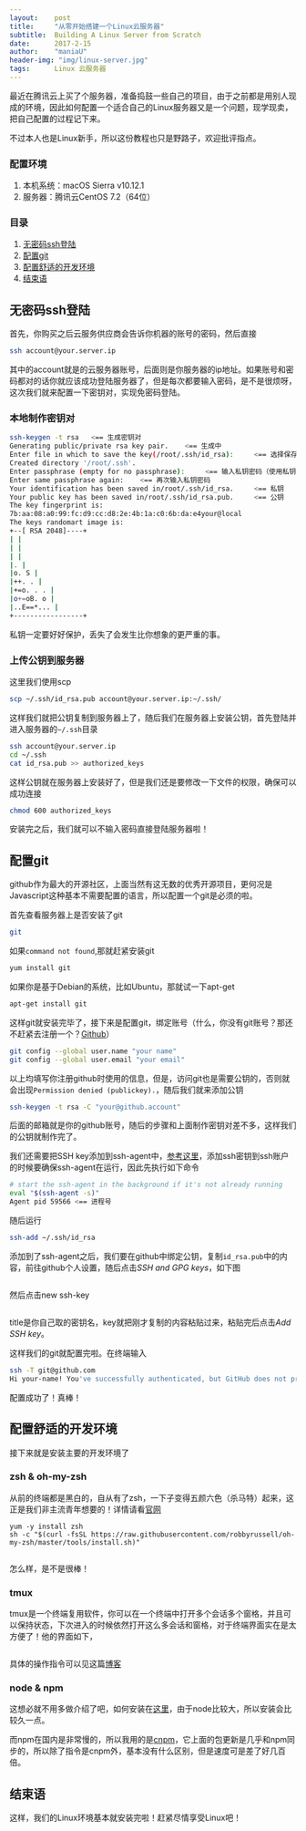 ```yaml
---
layout:    post
title:     "从零开始搭建一个Linux云服务器"
subtitle:  Building A Linux Server from Scratch
date:      2017-2-15
author:    "maniaU"
header-img: "img/linux-server.jpg"
tags:      Linux 云服务器
---
```


最近在腾讯云上买了个服务器，准备捣鼓一些自己的项目，由于之前都是用别人现成的环境，因此如何配置一个适合自己的Linux服务器又是一个问题，现学现卖，把自己配置的过程记下来。

不过本人也是Linux新手，所以这份教程也只是野路子，欢迎批评指点。

### 配置环境

1. 本机系统：macOS Sierra v10.12.1
2. 服务器：腾讯云CentOS 7.2（64位）

### 目录

1. [无密码ssh登陆](#无密码ssh登陆)
2. [配置git](#配置git)
3. [配置舒适的开发环境](#配置舒适的开发环境)
4. [结束语](#结束语)

## 无密码ssh登陆

首先，你购买之后云服务供应商会告诉你机器的账号的密码，然后直接

```zsh
ssh account@your.server.ip
```

其中的account就是的云服务器账号，后面则是你服务器的ip地址。如果账号和密码都对的话你就应该成功登陆服务器了，但是每次都要输入密码，是不是很烦呀，这次我们就来配置一下密钥对，实现免密码登陆。

### 本地制作密钥对

```bash
ssh-keygen -t rsa   <== 生成密钥对
Generating public/private rsa key pair.    <== 生成中
Enter file in which to save the key(/root/.ssh/id_rsa):     <== 选择保存地址
Created directory '/root/.ssh'.  
Enter passphrase (empty for no passphrase):     <== 输入私钥密码（使用私钥的时候输入，可以为空）
Enter same passphrase again:    <== 再次输入私钥密码
Your identification has been saved in/root/.ssh/id_rsa.     <== 私钥
Your public key has been saved in/root/.ssh/id_rsa.pub.     <== 公钥
The key fingerprint is:  
7b:aa:08:a0:99:fc:d9:cc:d8:2e:4b:1a:c0:6b:da:e4your@local  
The keys randomart image is:  
+--[ RSA 2048]----+  
| |  
| |  
| |  
|. |  
|o. S |  
|++. . |  
|+=o. . . |  
|o+=oB. o |  
|..E==*... |  
+-----------------+  
```

私钥一定要好好保护，丢失了会发生比你想象的更严重的事。

### 上传公钥到服务器

这里我们使用scp

```bash
scp ~/.ssh/id_rsa.pub account@your.server.ip:~/.ssh/
```

这样我们就把公钥复制到服务器上了，随后我们在服务器上安装公钥，首先登陆并进入服务器的`~/.ssh`目录

```bash
ssh account@your.server.ip
cd ~/.ssh
cat id_rsa.pub >> authorized_keys
```

这样公钥就在服务器上安装好了，但是我们还是要修改一下文件的权限，确保可以成功连接

```bash
chmod 600 authorized_keys
```

安装完之后，我们就可以不输入密码直接登陆服务器啦！

## 配置git

github作为最大的开源社区，上面当然有这无数的优秀开源项目，更何况是Javascript这种基本不需要配置的语言，所以配置一个git是必须的啦。

首先查看服务器上是否安装了git

```bash
git
```

如果`command not found`,那就赶紧安装git

```bash
yum install git
```

如果你是基于Debian的系统，比如Ubuntu，那就试一下apt-get

```bash
apt-get install git
```

这样git就安装完毕了，接下来是配置git，绑定账号（什么，你没有git账号？那还不赶紧去注册一个？[Github](https://github.com)）

```bash
git config --global user.name "your name"
git config --global user.email "your email"
```

以上均填写你注册github时使用的信息，但是，访问git也是需要公钥的，否则就会出现`Permission denied (publickey).`，随后我们就来添加公钥

```bash
ssh-keygen -t rsa -C "your@github.account"
```

后面的邮箱就是你的github账号，随后的步骤和上面制作密钥对差不多，这样我们的公钥就制作完了。

我们还需要把SSH key添加到ssh-agent中，[参考这里](https://help.github.com/articles/generating-a-new-ssh-key-and-adding-it-to-the-ssh-agent/)，添加ssh密钥到ssh账户的时候要确保ssh-agent在运行，因此先执行如下命令

```bash
# start the ssh-agent in the background if it's not already running
eval "$(ssh-agent -s)"
Agent pid 59566 <== 进程号
```

随后运行

```bash
ssh-add ~/.ssh/id_rsa
```


添加到了ssh-agent之后，我们要在github中绑定公钥，复制`id_rsa.pub`中的内容，前往github个人设置，随后点击<i>SSH and GPG keys</i>，如下图

<img src="{{  site.baseurl }}/img/github-setting.jpg" alt="" style="margin:auto">

然后点击new ssh-key

<img src="{{ site.baseurl }}/img/new-key.jpg" alt="">

title是你自己取的密钥名，key就把刚才复制的内容粘贴过来，粘贴完后点击<i>Add SSH key</i>。

这样我们的git就配置完啦。在终端输入

```bash
ssh -T git@github.com
Hi your-name! You've successfully authenticated, but GitHub does not provide shell access.
```

配置成功了！真棒！

## 配置舒适的开发环境

接下来就是安装主要的开发环境了

### zsh & oh-my-zsh

从前的终端都是黑白的，自从有了zsh，一下子变得五颜六色（杀马特）起来，这正是我们非主流青年想要的！详情请看[官网](https://github.com/robbyrussell/oh-my-zsh)

```
yum -y install zsh
sh -c "$(curl -fsSL https://raw.githubusercontent.com/robbyrussell/oh-my-zsh/master/tools/install.sh)"
```

<img src="{{ site.baseurl }}/img/oh-my-zsh.jpg" alt="">

怎么样，是不是很棒！

### tmux

tmux是一个终端复用软件，你可以在一个终端中打开多个会话多个窗格，并且可以保持状态，下次进入的时候依然打开这么多会话和窗格，对于终端界面实在是太方便了！他的界面如下，

<img src="{{ site.baseurl }}/img/tmux.jpg" alt="">

具体的操作指令可以见这篇[博客](http://harttle.com/2015/11/06/tmux-startup.html)

### node & npm

这想必就不用多做介绍了吧，如何安装在[这里](https://nodejs.org/en/download/package-manager/)，由于node比较大，所以安装会比较久一点。

而npm在国内是非常慢的，所以我用的是[cnpm](https://npm.taobao.org/)，它上面的包更新是几乎和npm同步的，所以除了指令是cnpm外，基本没有什么区别，但是速度可是差了好几百倍。


##  结束语

这样，我们的Linux环境基本就安装完啦！赶紧尽情享受Linux吧！





